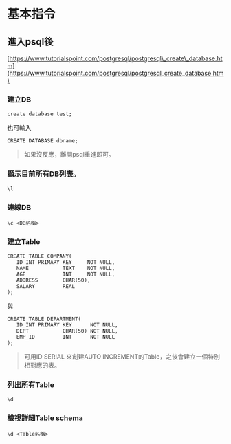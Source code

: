 # 基本指令



## 進入psql後

[https://www.tutorialspoint.com/postgresql/postgresql\_create\_database.htm](https://www.tutorialspoint.com/postgresql/postgresql_create_database.htm)

### 建立DB

```text
create database test;
```

也可輸入

```text
CREATE DATABASE dbname;
```

> 如果沒反應，離開psql重進即可。

### 顯示目前所有DB列表。

```text
\l
```

### 連線DB

```text
\c <DB名稱>
```

### 建立Table

```text
CREATE TABLE COMPANY(
   ID INT PRIMARY KEY     NOT NULL,
   NAME           TEXT    NOT NULL,
   AGE            INT     NOT NULL,
   ADDRESS        CHAR(50),
   SALARY         REAL
);
```

與

```text
CREATE TABLE DEPARTMENT(
   ID INT PRIMARY KEY      NOT NULL,
   DEPT           CHAR(50) NOT NULL,
   EMP_ID         INT      NOT NULL
);
```

> 可用ID SERIAL 來創建AUTO INCREMENT的Table，之後會建立一個特別相對應的表。

### 列出所有Table

```text
\d
```

### 檢視詳細Table schema

```text
\d <Table名稱>
```

